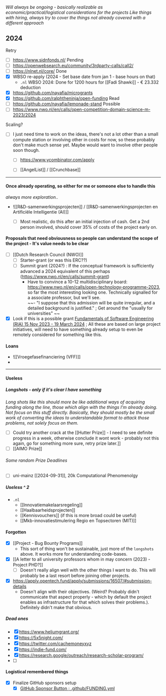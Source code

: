 *Will always be ongoing - basically realizable as economic/practical/logistical considerations for the projects*
*Like things with hiring, always try to cover the things not already covered with a different approach*

## 2024
Retry
- [ ] https://www.sidnfonds.nl/
Pending
- [ ] https://openwebsearch.eu/community/3rdparty-calls/call2/
- [ ] https://nlnet.nl/core/
Done
- [x] WBSO re-apply (2024 - Set base date from jan 1 - base hours on that)
	- `.nl` WBSO 2024: Done for 1200 hours for [[Fadi Shawki]] - € 23.332 deduction
- [x] https://github.com/nayafia/microgrants
- [x] https://github.com/ralphtheninja/open-funding
Read
- [ ] https://github.com/nayafia/lemonade-stand
Possible
- [ ] https://www.nwo.nl/en/calls/open-competition-domain-science-m-2023/2024

Scaling?
- [ ] I just need time to work on the ideas, there's not a lot other than a small compute station or involving other in costs for now, so these probably don't make much sense yet. Maybe would want to involve other people soon though.
	- [ ] https://www.ycombinator.com/apply
	- [ ] [[AngelList]] / [[Crunchbase]]


---

#### Once already operating, so either for me or someone else to handle this
*always more exploration..*

  - ![[R&D-samenwerkingsprojecten]] / [[R&D-samenwerkingsprojecten en Artificiële Intelligentie (AI)]]
	  - [ ] Most realistic, do this after an initial injection of cash. Get a 2nd person involved, should cover 35% of costs of the project early on.


#### Proposals that need obviousness so people can understand the scope of the project - It's value needs to be clear
- [ ] [[Dutch Research Council (NWO)]] 
  - [ ] Starter-grant (or was this ERC??)
  - [ ] Summit grant (2024?) : If the conceptual framework is sufficiently advanced a 2024 equivalent of this perhaps (https://www.nwo.nl/en/calls/summit-grant)  
    - Have to convince a 10-12 multidisciplinary board: https://www.nwo.nl/en/calls/open-technology-programme-2023, so far the most interesting looking one. Technically signalled for a associate professor, but we'll see.  
    ~~- "I suppose that this admission will be quite irregular, and a detailed background is justified." ; Get around the "usually for universities"  ~~
- [x] Look if this is a possible grant [Fundamentals of Software Engineering (RIA) 15 Nov 2023 - 19 March 2024](https://ec.europa.eu/info/funding-tenders/opportunities/portal/screen/opportunities/topic-details/horizon-cl4-2024-digital-emerging-01-22;callCode=null;freeTextSearchKeyword=computer;matchWholeText=true;typeCodes=0,1,2,8;statusCodes=31094501,31094502;programmePeriod=null;programCcm2Id=43108390;programDivisionCode=null;focusAreaCode=null;destinationGroup=null;missionGroup=null;geographicalZonesCode=null;programmeDivisionProspect=null;startDateLte=null;startDateGte=null;crossCuttingPriorityCode=null;cpvCode=null;performanceOfDelivery=null;sortQuery=sortStatus;orderBy=asc;onlyTenders=false;topicListKey=topicSearchTablePageState) ; All these are based on large project initiatives, will need to have something already setup to even be remotely considered for something like this. 

#### Loans
- ![[Vroegefasefinanciering (VFF)]]
- 

---

#### Useless

##### Longshots - only if it's clear I have something
*Long shots like this should more be like additional ways of acquiring funding along the line, those which align with the things I'm already doing. Not focus on this stuff directly. Basically, they should mostly be the small work of converting the ideas to understandable format to attack those problems, not solely focus on them.*
- [ ] Could try another crack at the [[Hutter Prize]] - I need to see definite progress in a week, otherwise conclude it wont work - probably not this again, go for something more sure, retry prize later.]]
- [ ] [[AIMO Prize]]
###### Some random Prize Deadlines
- [ ] uni-mainz [[2024-09-31]], 20k Computational Phenomenolgy 

##### Useless ^ 2
- `.nl`
	- [[Innovatiemakelaarsregeling]]
	- [[Haalbaarheidsprojecten]]
	- [[Kennisvouchers]] (if this is more broad could be useful)
	- [[Mkb-innovatiestimulering Regio en Topsectoren (MIT)]]

#### Forgotten
- [x] [[Project - Bug Bounty Programs]]
	- This sort of thing won't be sustainable, just more of the `longshots` above. It works more for understanding code-bases.
- [x] [[A letter to all university professors whom in may concern (2023) - Project PHD?]]
	- [ ] Doesn't really align well with the other things I want to do. This will probably be a last resort before joining other projects.
- [x] https://apply.opentech.fund/apply/submissions/16507/#submission-details
	- Doesn't align with their objectives. (Weird? Probably didn't communicate that aspect properly - which by default the project enables as infrastructure for that which solves their problems.). Definitely didn't make that obvious.

##### Dead ones
- [x] https://www.heliumgrant.org/
- [x] https://5x5night.com/
- [x] https://twitter.com/cachemoneyxyz
- [x] https://indie-fund.com/
- [x] https://research.google/outreach/research-scholar-program/
- [ ] 


#### Logistical remembered things

- [x] Finalize GitHub sponsors setup  
  - [x] [GitHub Sponsor Button ; .github/FUNDING.yml](https://docs.github.com/en/repositories/managing-your-repositorys-settings-and-features/customizing-your-repository/displaying-a-sponsor-button-in-your-repository)  
